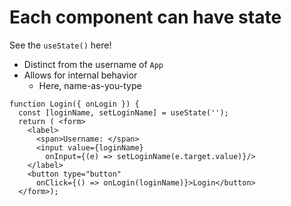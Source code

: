 # Each component can have state

See the `useState()` here!
- Distinct from the username of `App`
- Allows for internal behavior
    - Here, name-as-you-type

```
function Login({ onLogin }) { 
  const [loginName, setLoginName] = useState('');
  return ( <form> 
    <label>
      <span>Username: </span>
      <input value={loginName} 
        onInput={(e) => setLoginName(e.target.value)}/>
    </label>
    <button type="button" 
      onClick={() => onLogin(loginName)}>Login</button>
  </form>);
```


